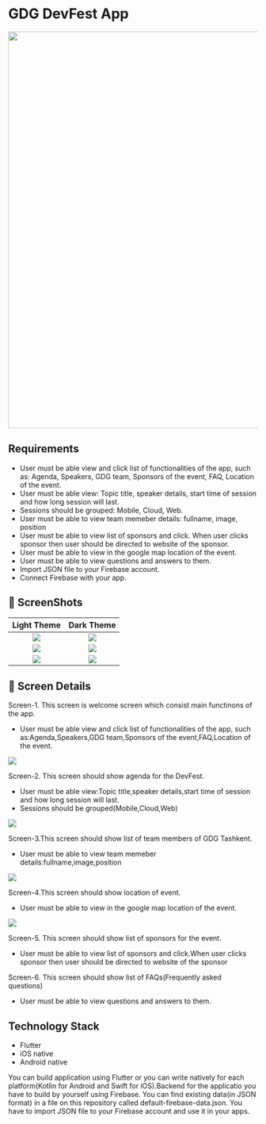 # GDG DevFest App

<p align="center">
<img width="800px"  src="https://i.imgur.com/P21Hk0u.png">
</p>

## Requirements

- User must be able view and click list of functionalities of the app, such as: Agenda, Speakers, GDG team, Sponsors of the event, FAQ, Location of the event.
- User must be able view: Topic title, speaker details, start time of session and how long session will last.
- Sessions should be grouped: Mobile, Cloud, Web.
- User must be able to view team memeber details: fullname, image, position
- User must be able to view list of sponsors and click. When user clicks sponsor then user should be directed to website of the sponsor.
- User must be able to view in the google map location of the event.
- User must be able to view questions and answers to them.
- Import JSON file to your Firebase account.
- Connect Firebase with your app.

## 📸 ScreenShots

|             Light Theme              |              Dark Theme              |
| :----------------------------------: | :----------------------------------: |
| ![](https://i.imgur.com/ipUdGyk.png) | ![](https://i.imgur.com/u1rCsZ8.png) |
| ![](https://i.imgur.com/rujH2xz.png) | ![](https://i.imgur.com/gOx5T8H.png) |
| ![](https://i.imgur.com/RubqN3Z.png) | ![](https://i.imgur.com/D2Ucb2t.png) |




## 📸 Screen Details

Screen-1. This screen is welcome screen which consist main functinons of the app.

- User must be able view and click list of functionalities of the app, such as:Agenda,Speakers,GDG team,Sponsors of the event,FAQ,Location of the event.

![](https://i.imgur.com/ipUdGyk.png)

Screen-2. This screen should show agenda for the DevFest.

- User must be able view:Topic title,speaker details,start time of session and how long session will last.
- Sessions should be grouped(Mobile,Cloud,Web)

![](https://i.imgur.com/rujH2xz.png)

Screen-3.This screen should show list of team members of GDG Tashkent.

- User must be able to view team memeber details:fullname,image,position

![](https://i.imgur.com/gOx5T8H.png)

Screen-4.This screen should show location of event.

- User must be able to view in the google map location of the event.

![](https://i.imgur.com/RubqN3Z.png) 

Screen-5. This screen should show list of sponsors for the event.

- User must be able to view list of sponsors and click.When user clicks sponsor then user should be directed to website of the sponsor

Screen-6. This screen should show list of FAQs(Frequently asked questions)

- User must be able to view questions and answers to them.

## Technology Stack

- Flutter
- iOS native
- Android native

You can build application using Flutter or you can write natively for each platform(Kotlin for Android and Swift for iOS).Backend for the applicatio you have to build by yourself using Firebase. You can find existing data(in JSON format) in a file on this repository called default-firebase-data.json. You have to import JSON file to your Firebase account and use it in your apps.
